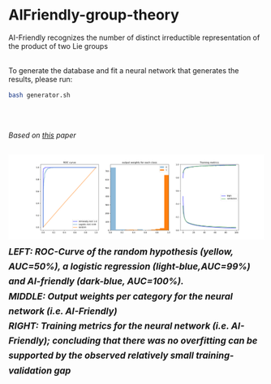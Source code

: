 # AIFriendly-group-theory
AI-Friendly recognizes the number of distinct irreductible representation of the product of two Lie groups

<br>
To generate the database and fit a neural network that generates the results, please run:

```bash
bash generator.sh
```

<br>

<br><i>Based on <a href="https://arxiv.org/abs/2011.00871">this</a> paper</i><br>

<h2><p align="center><b>The Database</b></p></h2>
Based on a raw database that has 

* <b>X:</b> Pairs of (padded) weight vectors that generate either SU(2), SU(3), SU(4) or SU(5)
* <b>Y:</b> The number of irreductible representations of the group that results from the tensor product of the respective pair

A simple regular expression is applied and finally a "database.csv" file is geenrated. 
To define a classification task, the default threshold for binary recognition was set as "Y>9", i.e. "more than 9 irreductible representations" 

<h2><p align="center><b>The neural network</b></p></h2>

AI-Friendly performed with accuracy 100%, thus being able to "squeeze" the information that a simple logistic regression wasn't able to extract, see figure below

<img src="gallery/results.png">
<sub>
<i><b>LEFT:</b> ROC-Curve of the random hypothesis (yellow, AUC=50%), a logistic regression (light-blue,AUC=99%) and AI-friendly (dark-blue, AUC=100%).
<br>
<b>MIDDLE:</b> Output weights per category for the neural network (i.e. AI-Friendly)
<br>
<b>RIGHT:</b> Training metrics for the neural network (i.e. AI-Friendly); concluding that there was no overfitting can be supported by the observed relatively small training-validation gap</i>
</sub>
